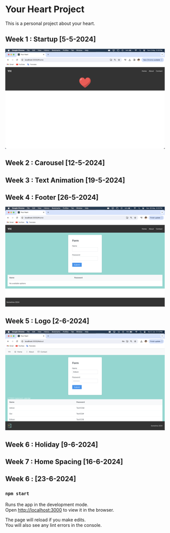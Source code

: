 # Your Heart Project

This is a personal project about your heart. 

## Week 1 : Startup [5-5-2024]

![Week 1](./src/assets/Readme/Week1.png)

## Week 2 : Carousel [12-5-2024]

## Week 3 : Text Animation [19-5-2024]

## Week 4 : Footer [26-5-2024]

![Week 4](./src/assets/Readme/Week4.png)

## Week 5 : Logo [2-6-2024]

![Week 5](./src/assets/Readme/Week5.png)

## Week 6 : Holiday [9-6-2024]

## Week 7 : Home Spacing [16-6-2024]

## Week 6 : [23-6-2024]

### `npm start`

Runs the app in the development mode.\
Open [http://localhost:3000](http://localhost:3000) to view it in the browser.

The page will reload if you make edits.\
You will also see any lint errors in the console.

